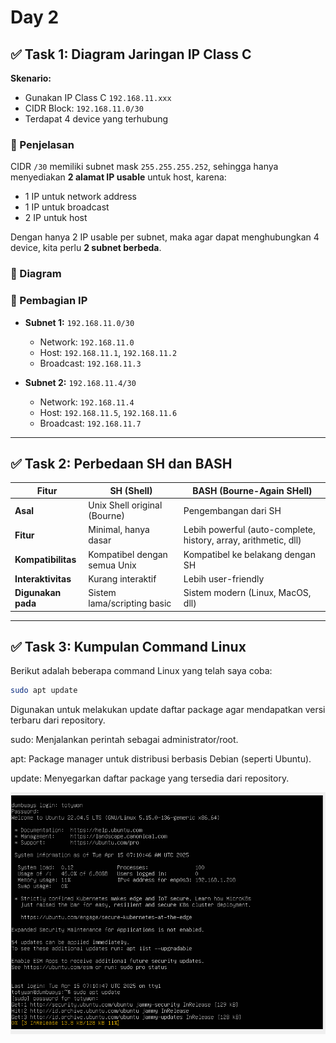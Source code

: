 # Day 2

## ✅ Task 1: Diagram Jaringan IP Class C

**Skenario:**

- Gunakan IP Class C `192.168.11.xxx`
- CIDR Block: `192.168.11.0/30`
- Terdapat 4 device yang terhubung

### 🔹 Penjelasan

CIDR `/30` memiliki subnet mask `255.255.255.252`, sehingga hanya menyediakan **2 alamat IP usable** untuk host, karena:

- 1 IP untuk network address
- 1 IP untuk broadcast
- 2 IP untuk host

Dengan hanya 2 IP usable per subnet, maka agar dapat menghubungkan 4 device, kita perlu **2 subnet berbeda**.

### 🔸 Diagram

### 🧠 Pembagian IP

- **Subnet 1:** `192.168.11.0/30`

  - Network: `192.168.11.0`
  - Host: `192.168.11.1`, `192.168.11.2`
  - Broadcast: `192.168.11.3`

- **Subnet 2:** `192.168.11.4/30`
  - Network: `192.168.11.4`
  - Host: `192.168.11.5`, `192.168.11.6`
  - Broadcast: `192.168.11.7`

---

## ✅ Task 2: Perbedaan SH dan BASH

| **Fitur**          | **SH (Shell)**               | **BASH (Bourne-Again SHell)**                                   |
| ------------------ | ---------------------------- | --------------------------------------------------------------- |
| **Asal**           | Unix Shell original (Bourne) | Pengembangan dari SH                                            |
| **Fitur**          | Minimal, hanya dasar         | Lebih powerful (auto-complete, history, array, arithmetic, dll) |
| **Kompatibilitas** | Kompatibel dengan semua Unix | Kompatibel ke belakang dengan SH                                |
| **Interaktivitas** | Kurang interaktif            | Lebih user-friendly                                             |
| **Digunakan pada** | Sistem lama/scripting basic  | Sistem modern (Linux, MacOS, dll)                               |

---

## ✅ Task 3: Kumpulan Command Linux

Berikut adalah beberapa command Linux yang telah saya coba:

```bash
sudo apt update
```

Digunakan untuk melakukan update daftar package agar mendapatkan versi terbaru dari repository.

sudo: Menjalankan perintah sebagai administrator/root.

apt: Package manager untuk distribusi berbasis Debian (seperti Ubuntu).

update: Menyegarkan daftar package yang tersedia dari repository.

![update](img/update.png)

